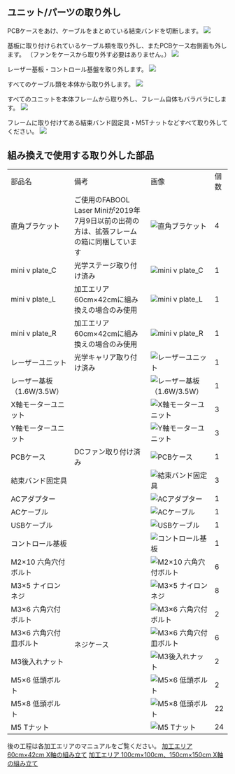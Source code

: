 ## ユニット/パーツの取り外し
PCBケースをあけ、ケーブルをまとめている結束バンドを切断します。
<img src="./images/1.jpg">

基板に取り付けられているケーブル類を取り外し、またPCBケース右側面も外します。
（ファンをケースから取り外す必要はありません。）
<img src="./images/2.jpg">

レーザー基板・コントロール基盤を取り外します。
<img src="./images/3.jpg">

すべてのケーブル類を本体から取り外します。
<img src="./images/4.jpg">

すべてのユニットを本体フレームから取り外し、フレーム自体もバラバラにします。
<img src="./images/5.jpg">

フレームに取り付けてある結束バンド固定具・M5Tナットなどすべて取り外してください。
<img src="./images/6.jpg">

## 組み換えで使用する取り外した部品
<table class="packing-list">
<tbody>
<tr>
<td>部品名</td>
<td>備考</td>
<td class="packing-img">画像</td>
<td>個数</td>
</tr>
<tr>
<td>直角ブラケット</td>
<td>ご使用のFABOOL Laser Miniが2019年7月9日以前の出荷の方は、拡張フレームの箱に同梱しています</td>
<td><img src="./images/packing-list/p4-11.jpg" alt="直角ブラケット"></td>
<td>4</td>
</tr>
<tr>
<td>mini v plate_C</td>
<td>光学ステージ取り付け済み</td>
<td><img src="./images/packing-list/10.jpg" alt="mini v plate_C"></td>
<td>1</td>
</tr>
<tr>
<td>mini v plate_L</td>
<td>加工エリア60cm×42cmに組み換えの場合のみ使用</td>
<td><img src="./images/packing-list/11.jpg" alt="mini v plate_L"></td>
<td>1</td>
</tr>
<tr>
<td>mini v plate_R</td>
<td>加工エリア60cm×42cmに組み換えの場合のみ使用</td>
<td><img src="./images/packing-list/12.jpg" alt="mini v plate_R"></td>
<td>1</td>
</tr>
<tr>
<td>レーザーユニット</td>
<td>光学キャリア取り付け済み</td>
<td><img src="./images/packing-list/19.jpg" alt="レーザーユニット"></td>
<td>1</td>
</tr>
<tr>
<td>レーザー基板 （1.6W/3.5W）</td>
<td></td>
<td><img src="./images/packing-list/p5-7.jpg" alt="レーザー基板（1.6W/3.5W）"></td>
<td>1</td>
</tr>
<tr>
<td>X軸モーターユニット</td>
<td></td>
<td><img src="./images/packing-list/p2-4.jpg" alt="X軸モーターユニット"></td>
<td>3</td>
</tr>
<tr>
<td>Y軸モーターユニット</td>
<td></td>
<td><img src="./images/packing-list/p4-3.jpg" alt="Y軸モーターユニット"></td>
<td>3</td>
</tr>
<tr>
<td>PCBケース</td>
<td>DCファン取り付け済み</td>
<td><img src="./images/packing-list/23.jpg" alt="PCBケース"></td>
<td>1</td>
</tr>
<tr>
<td>結束バンド固定具</td>
<td></td>
<td><img src="./images/packing-list/24.jpg" alt="結束バンド固定具"></td>
<td>3</td>
</tr>
<tr>
<td>ACアダプター</td>
<td></td>
<td><img src="./images/packing-list/29.jpg" alt="ACアダプター"></td>
<td>1</td>
</tr>
<tr>
<td>ACケーブル</td>
<td></td>
<td><img src="./images/packing-list/30.jpg" alt="ACケーブル"></td>
<td>1</td>
</tr>
<tr>
<td>USBケーブル</td>
<td></td>
<td><img src="./images/packing-list/31.jpg" alt="USBケーブル"></td>
<td>1</td>
</tr>
<tr>
<td>コントロール基板</td>
<td></td>
<td><img src="./images/packing-list/33.jpg" alt="コントロール基板"></td>
<td>1</td>
</tr>
<tr>
<td>M2&times;10 六角穴付ボルト</td>
<td rowspan="12">ネジケース</td>
<td><img src="./images/packing-list/35.jpg" alt="M2&times;10 六角穴付ボルト"></td>
<td>6</td>
</tr>
<tr>
<td>M3&times;5 ナイロンネジ</td>
<td><img src="./images/packing-list/37.jpg" alt="M3&times;5 ナイロンネジ"></td>
<td>8</td>
</tr>
<tr>
<td>M3&times;6 六角穴付ボルト</td>
<td><img src="./images/packing-list/38.jpg" alt="M3&times;6 六角穴付ボルト"></td>
<td>2</td>
</tr>
<tr>
<td>M3&times;6 六角穴付皿ボルト</td>
<td><img src="./images/packing-list/39.jpg" alt="M3&times;6 六角穴付皿ボルト"></td>
<td>6</td>
</tr>
<tr>
<td>M3後入れナット</td>
<td><img src="./images/packing-list/41.jpg" alt="M3後入れナット"></td>
<td>2</td>
</tr>
<tr>
<td>M5&times;6 低頭ボルト</td>
<td><img src="./images/packing-list/44.jpg" alt="M5&times;6 低頭ボルト"></td>
<td>2</td>
</tr>
<tr>
<td>M5&times;8 低頭ボルト</td>
<td><img src="./images/packing-list/45.jpg" alt="M5&times;8 低頭ボルト"></td>
<td>22</td>
</tr>
<tr>
<td>M5 Tナット</td>
<td><img src="./images/packing-list/46.jpg" alt="M5 Tナット"></td>
<td>24</td>
</tr>
</tbody>
</table>

後の工程は各加工エリアのマニュアルをご覧ください。
<a href="/manual/fabool-laser-mini-300-230-x-axis-assembly/">加工エリア 60cm&times;42cm X軸の組み立て</a>
<a href="/manual/fabool-laser-mini-plus-1000-1000-x-axis-assembly/">加工エリア 100cm&times;100cm、150cm&times;150cm X軸の組み立て</a>
